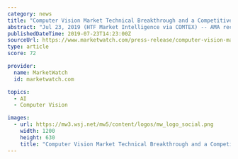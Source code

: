 ```yaml
---
category: news
title: "Computer Vision Market Technical Breakthrough and a Competitive Outlook to Stay Abreast on the Key Trends Impacting this Market by 2024"
abstract: "Jul 23, 2019 (HTF Market Intelligence via COMTEX) -- AMA recently published a detailed study of over 180+ pages in its database on 'Computer Vision' market covering interesting aspects of market with supporting development scenario ranging from 2013-2025."
publishedDateTime: 2019-07-23T14:23:00Z
sourceUrl: https://www.marketwatch.com/press-release/computer-vision-market-technical-breakthrough-and-a-competitive-outlook-to-stay-abreast-on-the-key-trends-impacting-this-market-by-2024-2019-07-23
type: article
score: 72

provider:
  name: MarketWatch
  id: marketwatch.com

topics:
  - AI
  - Computer Vision

images:
  - url: https://mw3.wsj.net/mw5/content/logos/mw_logo_social.png
    width: 1200
    height: 630
    title: "Computer Vision Market Technical Breakthrough and a Competitive Outlook to Stay Abreast on the Key Trends Impacting this Market by 2024"
---
```

